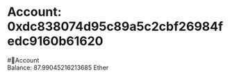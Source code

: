 
Account: 0xdc838074d95c89a5c2cbf26984fedc9160b61620
===================================================
  
#📜Account  
Balance: 87.99045216213685 Ether